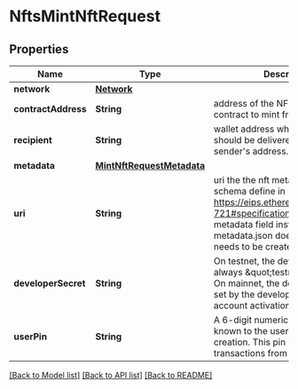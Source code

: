 # NftsMintNftRequest

## Properties
Name | Type | Description | Notes
------------ | ------------- | ------------- | -------------
**network** | [**Network**](Network.md) |  | 
**contractAddress** | **String** | address of the NFT collection smart contract to mint from. | 
**recipient** | **String** | wallet address where the NFT should be delivered. defaults to the sender&#39;s address. | [optional] 
**metadata** | [**MintNftRequestMetadata**](MintNftRequestMetadata.md) |  | [optional] 
**uri** | **String** | uri the the nft metadata.json, schema define in https://eips.ethereum.org/EIPS/eip-721#specification. Use the metadata field instead if the metadata.json doesn&#39;t exist and needs to be created and hosted. | [optional] 
**developerSecret** | **String** | On testnet, the developer_secret is always \&quot;testnet-secret\&quot;. On mainnet, the developer_secret is set by the developer during account activation. | [optional] 
**userPin** | **String** | A 6-digit numeric pin that is only known to the user, set during wallet creation. This pin is required to sign transactions from this wallet. | [optional] 

[[Back to Model list]](../README.md#documentation-for-models) [[Back to API list]](../README.md#documentation-for-api-endpoints) [[Back to README]](../README.md)


